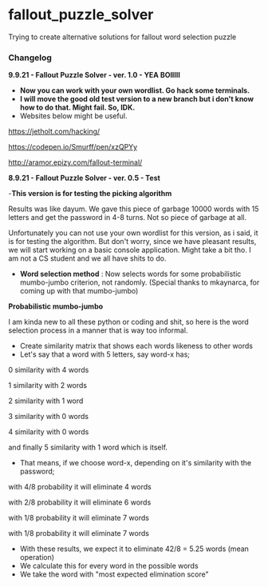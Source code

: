 # fallout_puzzle_solver

Trying to create alternative solutions for fallout word selection puzzle

### Changelog

**9.9.21 - Fallout Puzzle Solver - ver. 1.0 - YEA BOIIIII**

- **Now you can work with your own wordlist. Go hack some terminals.**
- **I will move the good old test version to a new branch but i don't know how to do that. Might fail. So, IDK.** 
-  Websites below might be useful.



https://jetholt.com/hacking/

https://codepen.io/Smurff/pen/xzQPYy

http://aramor.epizy.com/fallout-terminal/










**8.9.21 - Fallout Puzzle Solver - ver. 0.5 - Test** 

-**This version is for testing the picking algorithm** 

Results was like dayum. We gave this piece of garbage 10000 words with 15 letters and get the password in 4-8 turns. Not so piece of garbage at all. 

Unfortunately you can not use your own wordlist for this version, as i said, it is for testing the algorithm. But don't worry, since we have pleasant results, we will start working on a basic console application. Might take a bit tho. I am not a CS student and we all have shits to do. 


- **Word selection method** : Now selects words for some probabilistic mumbo-jumbo criterion, not randomly. (Special thanks to mkaynarca, for coming up with that mumbo-jumbo) 

**Probabilistic mumbo-jumbo**

I am kinda new to all these python or coding and shit, so here is the word selection process in a manner that is way too informal. 

- Create similarity matrix that shows each words likeness to other words
- Let's say that a word with 5 letters, say word-x has;


0 similarity with 4 words

1 similarity with 2 words

2 similarity with 1 word

3 similarity with 0 words

4 similarity with 0 words 

and finally 5 similarity with 1 word which is itself.

- That means, if we choose word-x, depending on it's similarity with the password;


with 4/8 probability it will eliminate 4 words

with 2/8 probability it will eliminate 6 words

with 1/8 probability it will eliminate 7 words

with 1/8 probability it will eliminate 7 words

- With these results, we expect it to eliminate 42/8 = 5.25 words (mean operation)
- We calculate this for every word in the possible words 
- We take the word with "most expected elimination score" 
